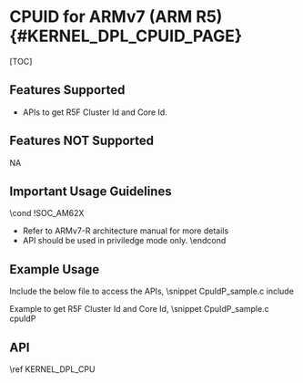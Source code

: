 # CPUID for ARMv7 (ARM R5) {#KERNEL_DPL_CPUID_PAGE}

[TOC]

## Features Supported

- APIs to get R5F Cluster Id and Core Id.

## Features NOT Supported

NA

## Important Usage Guidelines

\cond !SOC_AM62X
- Refer to ARMv7-R architecture manual for more details
- API should be used in priviledge mode only.
\endcond

## Example Usage

Include the below file to access the APIs,
\snippet CpuIdP_sample.c include

Example to get R5F Cluster Id and Core Id,
\snippet CpuIdP_sample.c cpuIdP

## API

\ref KERNEL_DPL_CPU
